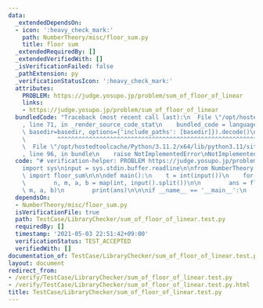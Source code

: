 ```yaml
---
data:
  _extendedDependsOn:
  - icon: ':heavy_check_mark:'
    path: NumberTheory/misc/floor_sum.py
    title: floor sum
  _extendedRequiredBy: []
  _extendedVerifiedWith: []
  _isVerificationFailed: false
  _pathExtension: py
  _verificationStatusIcon: ':heavy_check_mark:'
  attributes:
    PROBLEM: https://judge.yosupo.jp/problem/sum_of_floor_of_linear
    links:
    - https://judge.yosupo.jp/problem/sum_of_floor_of_linear
  bundledCode: "Traceback (most recent call last):\n  File \"/opt/hostedtoolcache/Python/3.11.2/x64/lib/python3.11/site-packages/onlinejudge_verify/documentation/build.py\"\
    , line 71, in _render_source_code_stat\n    bundled_code = language.bundle(stat.path,\
    \ basedir=basedir, options={'include_paths': [basedir]}).decode()\n          \
    \         ^^^^^^^^^^^^^^^^^^^^^^^^^^^^^^^^^^^^^^^^^^^^^^^^^^^^^^^^^^^^^^^^^^^^^^^^^^^^^^^^^\n\
    \  File \"/opt/hostedtoolcache/Python/3.11.2/x64/lib/python3.11/site-packages/onlinejudge_verify/languages/python.py\"\
    , line 96, in bundle\n    raise NotImplementedError\nNotImplementedError\n"
  code: "# verification-helper: PROBLEM https://judge.yosupo.jp/problem/sum_of_floor_of_linear\n\
    import sys\ninput = sys.stdin.buffer.readline\n\nfrom NumberTheory.misc.floor_sum\
    \ import floor_sum\n\n\ndef main():\n    t = int(input())\n    for _ in range(t):\n\
    \        n, m, a, b = map(int, input().split())\n\n        ans = floor_sum(n,\
    \ m, a, b)\n        print(ans)\n\n\nif __name__ == '__main__':\n    main()\n"
  dependsOn:
  - NumberTheory/misc/floor_sum.py
  isVerificationFile: true
  path: TestCase/LibraryChecker/sum_of_floor_of_linear.test.py
  requiredBy: []
  timestamp: '2021-05-03 22:51:42+09:00'
  verificationStatus: TEST_ACCEPTED
  verifiedWith: []
documentation_of: TestCase/LibraryChecker/sum_of_floor_of_linear.test.py
layout: document
redirect_from:
- /verify/TestCase/LibraryChecker/sum_of_floor_of_linear.test.py
- /verify/TestCase/LibraryChecker/sum_of_floor_of_linear.test.py.html
title: TestCase/LibraryChecker/sum_of_floor_of_linear.test.py
---
```

